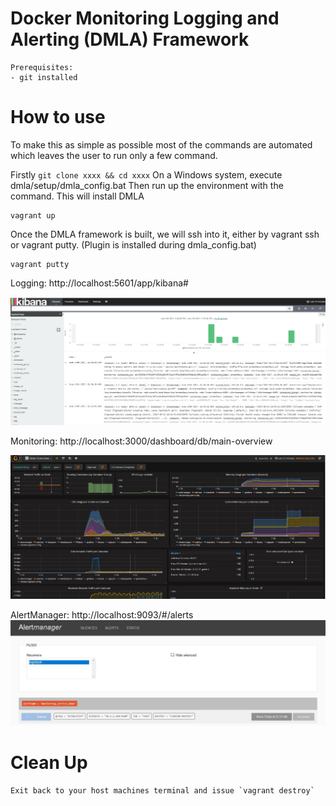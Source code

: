 # Docker Monitoring Logging and Alerting (DMLA) Framework 

```
Prerequisites:
- git installed

```
 
# How to use

To make this as simple as possible most of the commands are automated which leaves the user to run only a few command. 

Firstly 
``
git clone xxxx && cd xxxx
``
On a Windows system, execute dmla/setup/dmla_config.bat
Then run up the environment with the command. This will install DMLA 

```
vagrant up
```
Once the DMLA framework is built, we will ssh into it, either by vagrant ssh or vagrant putty. (Plugin is installed during dmla_config.bat)
```
vagrant putty
```

Logging: http://localhost:5601/app/kibana#

[![!Kibana](https://github.com/stefanwinkel/dmla/blob/master/Screenshots/kibaba_overview.PNG)](#Dashboard)


Monitoring: http://localhost:3000/dashboard/db/main-overview

[![!Grafana](https://github.com/stefanwinkel/dmla/blob/master/Screenshots/grafana_overview.jpg)](#Dashboard)


AlertManager: http://localhost:9093/#/alerts
[![!Prometheus](https://github.com/stefanwinkel/dmla/blob/master/Screenshots/prometheus_alertmanager.JPG)](#Dashboard)


# Clean Up
```
Exit back to your host machines terminal and issue `vagrant destroy`

